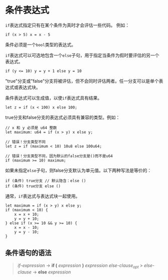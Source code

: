 # 条件表达式

`if`表达式指定只有在某个条件为真时才会评估一些代码。
例如：

```move
if (x > 5) x = x - 5
```

条件必须是一个`bool`类型的表达式。

`if`表达式可以可选地包含一个`else`子句，用于指定当条件为假时要评估的另一个表达式。

```move
if (y <= 10) y = y + 1 else y = 10
```

"true"分支或"false"分支将被评估，但不会同时评估两者。任一分支可以是单个表达式或表达式块。

条件表达式可以生成值，以使`if`表达式具有结果。

```move
let z = if (x < 100) x else 100;
```

true分支和false分支的表达式必须具有兼容的类型。例如：

```move=
// x 和 y 必须是 u64 整数
let maximum: u64 = if (x > y) x else y;

// 错误！分支类型不同
let z = if (maximum < 10) 10u8 else 100u64;

// 错误！分支类型不同，因为默认的false分支是()而不是u64
if (maximum >= 10) maximum;
```

如果未指定`else`子句，则false分支默认为单元值。以下两种写法是等价的：

```move
if (条件) true分支 // 默认隐含：else ()
if (条件) true分支 else ()
```

通常，`if`表达式与表达式块一起使用。

```move
let maximum = if (x > y) x else y;
if (maximum < 10) {
    x = x + 10;
    y = y + 10;
} else if (x >= 10 && y >= 10) {
    x = x - 10;
    y = y - 10;
}
```

## 条件语句的语法

> _if-expression_ → **if (** _expression_ **)** _expression_ _else-clause_<sub>_opt_</sub> >
> _else-clause_ → **else** _expression_
